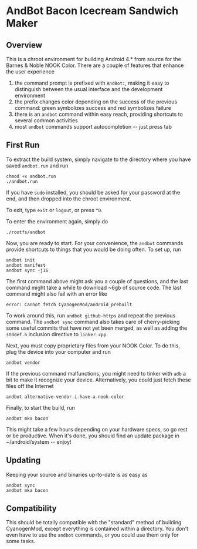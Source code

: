 # AndBot Bacon Icecream Sandwich Maker

## Overview

This is a chroot environment for building Android 4.* from source for the Barnes & Noble NOOK Color. There are a couple of features that enhance the user experience
  1. the command prompt is prefixed with `AndBot:`, making it easy to distinguish between the usual interface and the development environment
  2. the prefix changes color depending on the success of the previous command: green symbolizes success and red symbolizes failure
  3. there is an `andbot` command within easy reach, providing shortcuts to several common activities
  4. most `andbot` commands support autocompletion -- just press tab

## First Run

To extract the build system, simply navigate to the directory where you have saved `andbot.run` and run

	chmod +x andbot.run
	./andbot.run

If you have `sudo` installed, you should be asked for your password at the end, and then dropped into the chroot environment.

To exit, type `exit` or `logout`, or press `^D`.

To enter the environment again, simply do

	./rootfs/andbot

Now, you are ready to start. For your convenience, the `andbot` commands provide shortcuts to things that you would be doing often. To set up, run

	andbot init
	andbot manifest
	andbot sync -j16

The first command above might ask you a couple of questions, and the last command might take a while to download ~6gb of source code. The last command might also fail with an error like

	error: Cannot fetch CyanogenMod/android_prebuilt

To work around this, run `andbot github-https` and repeat the previous command. The `andbot sync` command also takes care of cherry-picking some useful commits that have not yet been merged, as well as adding the `stddef.h` inclusion directive to `linker.cpp`.

Next, you must copy proprietary files from your NOOK Color. To do this, plug the device into your computer and run

	andbot vendor

If the previous command malfunctions, you might need to tinker with `adb` a bit to make it recognize your device. Alternatively, you could just fetch these files off the Internet

	andbot alternative-vendor-i-have-a-nook-color

Finally, to start the build, run

	andbot mka bacon

This might take a few hours depending on your hardware specs, so go rest or be productive. When it's done, you should find an update package in ~/android/system -- enjoy!

## Updating

Keeping your source and binaries up-to-date is as easy as

	andbot sync
	andbot mka bacon

## Compatibility

This should be totally compatible with the "standard" method of building CyanogenMod, except everything is contained within a directory. You don't even have to use the `andbot` commands, or you could use them only for some tasks.
